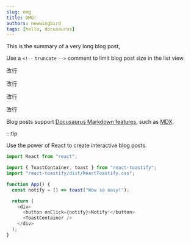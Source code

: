 ```yaml
---
slug: omg
title: OMG!
authors: newwingbird
tags: [hello, docusaurus]
---
```


This is the summary of a very long blog post,

Use a `<!--` `truncate` `-->` comment to limit blog post size in the list view.

<!--` `truncate` `-->

改行

改行

改行

改行

<!--truncate-->

Blog posts support [Docusaurus Markdown features](https://docusaurus.io/docs/markdown-features), such as [MDX](https://mdxjs.com/).

:::tip

Use the power of React to create interactive blog posts.

```js
import React from "react";

import { ToastContainer, toast } from "react-toastify";
import "react-toastify/dist/ReactToastify.css";

function App() {
  const notify = () => toast("Wow so easy!");

  return (
    <div>
      <button onClick={notify}>Notify!</button>
      <ToastContainer />
    </div>
  );
}
```
